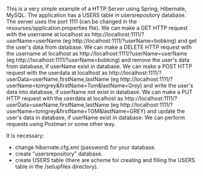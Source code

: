   This is a very simple example of a HTTP Server using Spring, Hibernate, MySQL.
  The application has a USERS table in usersrepository database.
  The server uses the port 1111 (can be changed in the resourses/application.properties file).
  We can make a GET HTTP request with the username at localhost as http://localhost:1111/?userName=userName
    (eg http://localhost:1111/?userName=bobking) and get the user's data from database.
  We can make a DELETE HTTP request with the username at localhost as http://localhost:1111/?userName=userName
    (eg http://localhost:1111/?userName=bobking) and remove the user's data from database, if userName exist in
    database.
  We can make a POST HTTP request with the userdata at localhost as
    http://localhost:1111/?userData=userName,firstName,lastName
    (eg http://localhost:1111/?userName=tomgrey&firstName=Tom&lastName=Grey) and write the user's data into database,
    if userName not exist in database.
  We can make a PUT HTTP request with the userdata at localhost as
    http://localhost:1111/?userData=userName,firstName,lastName
    (eg http://localhost:1111/?userName=tomgrey&firstName=TOM&lastName=GREY) and update the user's data in database,
    if userName exist in database.
  We can perform requests using Postman or some other way.

  It is necessary:
- change hibernate.cfg.xml (password) for your database.
- create "usersrepository" database.
- create USERS table (there are scheme for creating and filling the USERS table in the /setupfiles directory).
